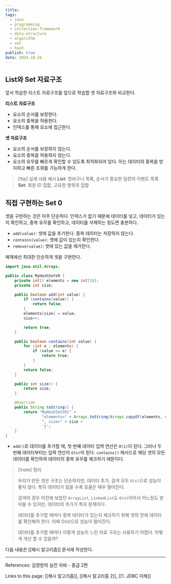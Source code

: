 ```yaml
---
title:
tags:
  - java
  - programming
  - collection-framework
  - data-structure
  - algorithm
  - set
  - hash
publish: true
date: 2024-10-26
---
```


## List와 Set 자료구조

앞서 학습한 리스트 자료구조를 앞으로 학습할 셋 자료구조와 비교한다.

**리스트 자료구조**

- 요소의 순서를 보장한다.
- 요소의 중복을 허용한다.
- 인덱스를 통해 요소에 접근한다.

**셋 자료구조**

- 요소의 순서를 보장하지 않는다.
- 요소의 중복을 허용하지 않는다.
- 요소의 유무를 빠르게 확인할 수 있도록 최적화되어 있다. 이는 데이터의 중복을 방지하고 빠른 조회를 가능하게 한다.

> [!tip] 실제 사용 예시
> **List**: 장바구니 목록, 순서가 중요한 일련의 이벤트 목록
> **Set**: 회원 ID 집합, 고유한 항목의 집합

## 직접 구현하는 Set 0

셋을 구현하는 것은 아주 단순하다. 인덱스가 없기 때문에 데이터를 넣고, 데이터가 있는지 확인하고, 중복 유무를 확인하고, 데이터를 삭제하는 정도면 충분하다.

- `add(value)`: 셋에 값을 추가한다. 중복 데이터는 저장하지 않는다.
- `contains(value)`: 셋에 값이 있는지 확인한다.
- `remove(value)`: 셋에 있는 값을 제거한다.

예제에선 최대한 단순하게 셋을 구현한다.

```java title="MyHashSetV0.java"
import java.util.Arrays;

public class MyHashSetV0 {
    private int[] elements = new int[10];
    private int size;

    public boolean add(int value) {
        if (contains(value)) {
            return false;
        }
        elements[size] = value;
        size++;

        return true;
    }

    public boolean contains(int value) {
        for (int e : elements) {
            if (value == e) {
                return true;
            }
        }
        return false;
    }

    public int size() {
        return size;
    }

    @Override
    public String toString() {
        return "MyHashSetV0{" +
                "elements=" + Arrays.toString(Arrays.copyOf(elements, size)) +
                ", size=" + size +
                '}';
    }
}
```

- `add()`로 데이터를 추가할 때, 첫 번째 데이터 입력 연산은 `O(1)`이 된다. 그러나 두 번째 데이터부터는 입력 연산이 `O(n)`이 된다. `contains()` 메서드로 해당 셋의 모든 데이터를 확인하여 데이터의 중복 유무를 체크하기 때문이다.

> [!note] 정리
>
> 우리가 만든 셋은 구조는 단순하지만, 데이터 추가, 검색 모두 `O(n)`으로 성능이 좋지 않다. 특히 데이터가 많을 수록 효율은 매우 떨어진다.
>
> 검색의 경우 이전에 보았던 `ArrayList`, `LinkedList`도 `O(n)`이어서 어느정도 받아들 수 있지만, 데이터의 추가가 특히 문제이다.
>
> 데이터를 추가할 때마다 중복 데이터가 있는지 체크하기 위해 셋의 전체 데이터를 확인해야 한다. 이때 O(n)으로 성능이 떨어진다.
>
> 데이터를 추가할 때마다 이렇게 성능이 느린 자료 구조는 사용하기 어렵다. 어떻게 개선 할 수 있을까?

다음 내용은 [[해시 알고리즘]] 문서에 작성한다.

---

References: 김영한의 실전 자바 - 중급 2편

Links to this page: [[해시 알고리즘]], [[해시 알고리즘 2]], [[1. JDBC 이해]]
